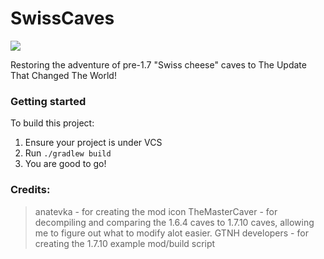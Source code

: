 # SwissCaves
[![](https://github.com/brunnh1lde/SwissCaves/actions/workflows/build-and-test.yml/badge.svg)](https://github.com/brunnh1lde/SwissCaves/actions/workflows/build-and-test.yml)

Restoring the adventure of pre-1.7 "Swiss cheese" caves to The Update That Changed The World!

### Getting started

To build this project:
1. Ensure your project is under VCS
2. Run `./gradlew build`
3. You are good to go!

### Credits:

> anatevka - for creating the mod icon
> TheMasterCaver - for decompiling and comparing the 1.6.4 caves to 1.7.10 caves, allowing me to figure out what to modify alot easier.
> GTNH developers - for creating the 1.7.10 example mod/build script
